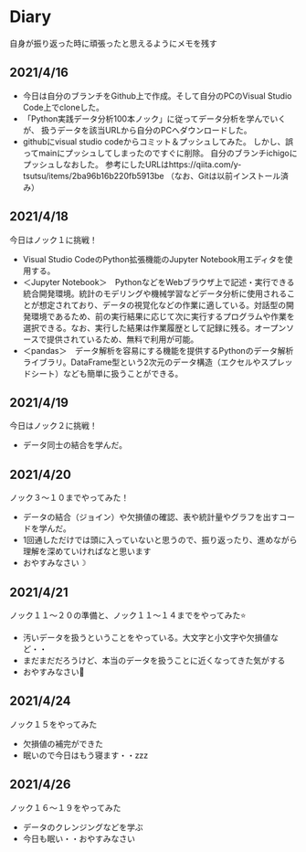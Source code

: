 # Diary
自身が振り返った時に頑張ったと思えるようにメモを残す


## 2021/4/16
- 今日は自分のブランチをGithub上で作成。そして自分のPCのVisual Studio Code上でcloneした。
- 「Python実践データ分析100本ノック」に従ってデータ分析を学んでいくが、
扱うデータを該当URLから自分のPCへダウンロードした。
- githubにvisual studio codeからコミット＆プッシュしてみた。
しかし、誤ってmainにプッシュしてしまったのですぐに削除。
自分のブランチichigoにプッシュしなおした。
参考にしたURLはhttps://qiita.com/y-tsutsu/items/2ba96b16b220fb5913be
（なお、Gitは以前インストール済み）


## 2021/4/18
今日はノック１に挑戦！
- Visual Studio CodeのPython拡張機能のJupyter Notebook用エディタを使用する。
- ＜Jupyter Notebook＞　PythonなどをWebブラウザ上で記述・実行できる統合開発環境。統計のモデリングや機械学習などデータ分析に使用されることが想定されており、データの視覚化などの作業に適している。対話型の開発環境であるため、前の実行結果に応じて次に実行するプログラムや作業を選択できる。なお、実行した結果は作業履歴として記録に残る。オープンソースで提供されているため、無料で利用が可能。
- ＜pandas＞　データ解析を容易にする機能を提供するPythonのデータ解析ライブラリ。DataFrame型という2次元のデータ構造（エクセルやスプレッドシート）なども簡単に扱うことができる。


## 2021/4/19
今日はノック２に挑戦！
- データ同士の結合を学んだ。

## 2021/4/20
ノック３～１０までやってみた！
- データの結合（ジョイン）や欠損値の確認、表や統計量やグラフを出すコードを学んだ。
- 1回通しただけでは頭に入っていないと思うので、振り返ったり、進めながら理解を深めていければなと思います
- おやすみなさい☽

## 2021/4/21
ノック１１～２０の準備と、ノック１１～１４までをやってみた⭐
- 汚いデータを扱うということをやっている。大文字と小文字や欠損値など・・
- まだまだだろうけど、本当のデータを扱うことに近くなってきた気がする
- おやすみなさい🌛

## 2021/4/24
ノック１５をやってみた
- 欠損値の補完ができた
- 眠いので今日はもう寝ます・・zzz

## 2021/4/26
ノック１６～１９をやってみた
- データのクレンジングなどを学ぶ
- 今日も眠い・・おやすみなさい